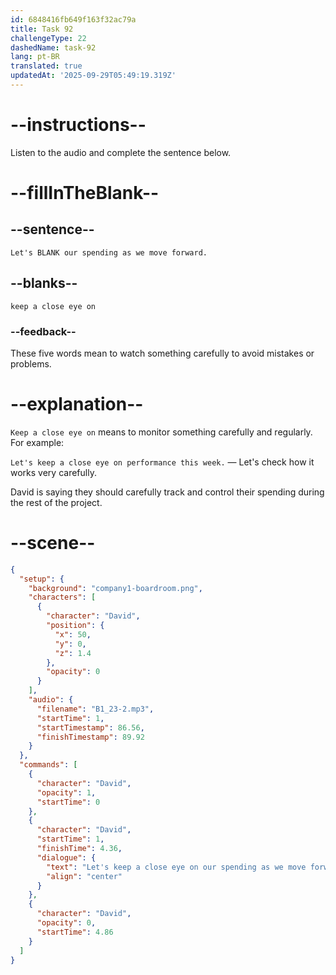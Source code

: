 ```yaml
---
id: 6848416fb649f163f32ac79a
title: Task 92
challengeType: 22
dashedName: task-92
lang: pt-BR
translated: true
updatedAt: '2025-09-29T05:49:19.319Z'
---
```


<!-- (audio) David: Let's keep a close eye on our spending as we move forward. -->

# --instructions--

Listen to the audio and complete the sentence below.

# --fillInTheBlank--

## --sentence--

`Let's BLANK our spending as we move forward.`

## --blanks--

`keep a close eye on`

### --feedback--

These five words mean to watch something carefully to avoid mistakes or problems.

# --explanation--

`Keep a close eye on` means to monitor something carefully and regularly. For example:

`Let's keep a close eye on performance this week.` — Let's check how it works very carefully.

David is saying they should carefully track and control their spending during the rest of the project.

# --scene--

```json
{
  "setup": {
    "background": "company1-boardroom.png",
    "characters": [
      {
        "character": "David",
        "position": {
          "x": 50,
          "y": 0,
          "z": 1.4
        },
        "opacity": 0
      }
    ],
    "audio": {
      "filename": "B1_23-2.mp3",
      "startTime": 1,
      "startTimestamp": 86.56,
      "finishTimestamp": 89.92
    }
  },
  "commands": [
    {
      "character": "David",
      "opacity": 1,
      "startTime": 0
    },
    {
      "character": "David",
      "startTime": 1,
      "finishTime": 4.36,
      "dialogue": {
        "text": "Let's keep a close eye on our spending as we move forward.",
        "align": "center"
      }
    },
    {
      "character": "David",
      "opacity": 0,
      "startTime": 4.86
    }
  ]
}
```
